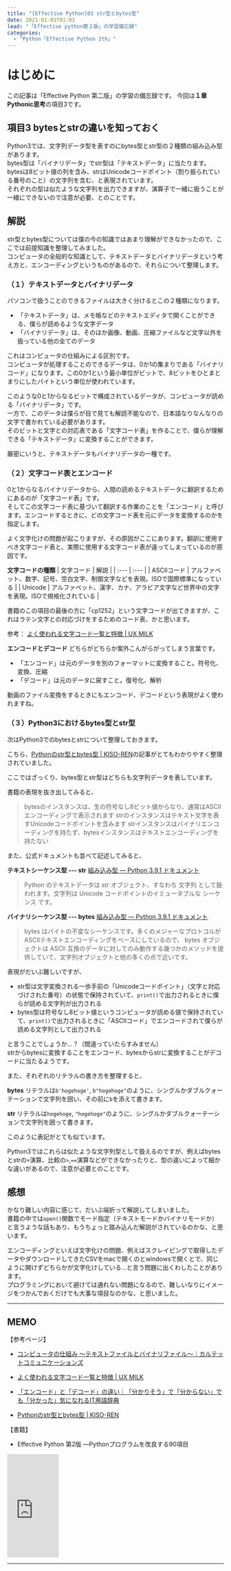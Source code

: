 ```yaml
---
title: "[Effective Python]03 str型とbytes型"
date: 2021-01-01T01:03
lead: "「Effective python第２版」の学習備忘録"
categories:
  - "Python「Effective Python 2th」"
---
```


# はじめに
この記事は「Effective Python 第二版」の学習の備忘録です。
今回は**１章 Pythonic思考**の項目3です。

## 項目3 bytesとstrの違いを知っておく
Python3では、文字列データ型を表すのにbytes型とstr型の２種類の組み込み型があります。  
bytes型は「バイナリデータ」でstr型は「テキストデータ」に当たります。bytesは8ビット値の列を含み、strはUnicodeコードポイント（割り振られている番号のこと）の文字列を含む、と表現されています。  
それぞれの型は似たような文字列を出力できますが、演算子で一緒に扱うことが一緒にできないので注意が必要、とのことです。


## 解説
str型とbytes型については僕の今の知識ではあまり理解ができなかったので、ここでは前提知識を整理してみました。  
コンピュータの全般的な知識として、テキストデータとバイナリデータという考え方と、エンコーディングというものがあるので、それらについて整理します。

### （１）テキストデータとバイナリデータ
パソコンで扱うことのできるファイルは大きく分けるとこの２種類になります。  

- 「テキストデータ」は、メモ帳などのテキストエディタで開くことができる、僕らが読めるような文字データ
- 「バイナリデータ」は、そのほか画像、動画、圧縮ファイルなど文字以外を扱っている他の全てのデータ

これはコンピュータの仕組みによる区別です。  
コンピュータが処理することのできるデータは、0か1の集まりである「バイナリコード」になります。この0か1という最小単位がビットで、8ビットをひとまとまりにしたバイトという単位が使われています。  

このような0と1からなるビットで構成されているデータが、コンピュータが読める「バイナリデータ」です。  
一方で、このデータは僕らが目で見ても解読不能なので、日本語なりなんなりの文字で書かれている必要があります。  
そのビットと文字との対応表である「文字コード表」を作ることで、僕らが理解できる「テキストデータ」に変換することができます。  

厳密にいうと、テキストデータもバイナリデータの一種です。

### （２）文字コード表とエンコード
0と1からなるバイナリデータから、人間の読めるテキストデータに翻訳するためにあるのが「文字コード表」です。  
そしてこの文字コード表に基づいて翻訳する作業のことを「エンコード」と呼びます。エンコードするときに、どの文字コード表を元にデータを変換するのかを指定します。

よく文字化けの問題が起こりますが、その原因がここにあります。翻訳に使用すべき文字コード表と、実際に使用する文字コード表が違ってしまっているのが原因です。  

**文字コードの種類**
| 文字コード | 解説 |
| :--- | :--- |
| ASCIIコード | アルファベット、数字、記号、空白文字、制御文字などを表現。ISOで国際標準になっている |
| Unicode | アルファベット、漢字、カナ、アラビア文字など世界中の文字を表現。ISOで規格化されている |

書籍のこの項目の最後の方に「cp1252」という文字コードが出てきますが、これはラテン文字との対応づけをするためのコード表、かと思います。

参考： [よく使われる文字コード一覧と特徴 | UX MILK](https://uxmilk.jp/46875)

**エンコードとデコード**
どちらがどちらか案外こんがらがってしまう言葉です。

- 「エンコード」は元のデータを別のフォーマットに変換すること。符号化、変換、圧縮
- 「デコード」は元のデータに戻すこと。復号化、解析

動画のファイル変換をするときにもエンコード、デコードという表現がよく使われますね。


### （３）Python3におけるbytes型とstr型
次はPython3でのbytesとstrについて整理しておきます。  

こちら、[Pythonのstr型とbytes型 | KISO-REN](https://www.kannon.link/fuku/index.php/2017/02/22/01-34/)の記事がとてもわかりやすく整理されていました。

ここではざっくり、bytes型とstr型はどちらも文字列データを表しています。

書籍の表現を抜き出してみると、

> bytesのインスタンスは、生の符号なし8ビット値からなり、通常はASCIIエンコーディングで表示されます
> strのインスタンスはテキスト文字を表すUnicodeコードポイントを含みます
> strインスタンスはバイナリエンコーディングを持たず、bytesインスタンスはテキストエンコーディングを持たない

また、公式ドキュメントも並べて記述してみると、

**テキストシーケンス型 --- str**
[組み込み型 — Python 3.9.1 ドキュメント](https://docs.python.org/ja/3/library/stdtypes.html#text-sequence-type-str)
>Python のテキストデータは str オブジェクト、すなわち 文字列 として扱われます。文字列は Unicode コードポイントのイミュータブルな シーケンス です。


**バイナリシーケンス型 --- bytes**
[組み込み型 — Python 3.9.1 ドキュメント](https://docs.python.org/ja/3/library/stdtypes.html#binary-sequence-types-bytes-bytearray-memoryview)
>bytes はバイトの不変なシーケンスです。多くのメジャーなプロトコルがASCIIテキストエンコーディングをベースにしているので、 bytes オブジェクトは ASCII 互換のデータに対してのみ動作する幾つかのメソッドを提供していて、文字列オブジェクトと他の多くの点で近いです。

表現がだいぶ難しいですが、

- str型は文字変換される一歩手前の「Unicodeコードポイント」（文字と対応づけされた番号）の状態で保持されていて、`print()`で出力されるときに僕らが読める文字列が出力される
- bytes型は符号なし8ビット値というコンピュータが読める値で保持されていて、`print()`で出力されるときに「ASCIIコード」でエンコードされて僕らが読める文字列として出力される

と言うことでしょうか…？（間違っていたらすみません）  
strからbytesに変換することをエンコード、bytesからstrに変換することがデコードに当たるようです。  

また、それぞれのリテラルの書き方を整理すると、

**bytes**
リテラルは`b'hogehoge'`, `b"hogehoge"`のように、シングルかダブルクォーテーションで文字列を囲い、その前に`b`を添えて書きます。

**str**
リテラルは`hogehoge`, `"hogehoge"`のように、シングルかダブルクォーテーションで文字列を囲って書きます。

このように表記がとても似ています。  

Python3ではこれらは似たような文字列型として扱えるのですが、例えばbytesとstrの`+`演算、比較の`>`,`==`演算などができなかったりと、型の違いによって細かな違いがあるので、注意が必要とのことです。

## 感想
かなり難しい内容に感じて、だいぶ端折って解説してしまいました。  
書籍の中では`open()`関数でモード指定（テキストモードかバイナリモードか）と言うような話もあり、もうちょっと踏み込んだ解説がされているのかな、と思います。

エンコーディングといえば文字化けの問題、例えばスクレイピングで取得したデータやダウンロードしてきたCSVをmacで開くのとwindowsで開くとで、同じように開けずどちらかが文字化けしている…と言う問題に出くわしたことがあります。  
プログラミングにおいて避けては通れない問題になるので、難しいなりにイメージをつかんでおくだけでも大事な項目なのかな、と思いました。


---
## MEMO
【参考ページ】
- [コンピュータの仕組み ～テキストファイルとバイナリファイル～｜カルテットコミュニケーションズ](https://quartet-communications.com/info/topics/3182#:~:text=%E3%83%95%E3%82%A1%E3%82%A4%E3%83%AB%E3%81%AB%E3%81%AF2%E7%A8%AE%E9%A1%9E%E3%81%97%E3%81%8B%E3%81%AA%E3%81%84,-%E3%83%91%E3%82%BD%E3%82%B3%E3%83%B3%E3%81%A7%E6%89%B1%E3%81%86&text=%E3%81%99%E3%81%AA%E3%82%8F%E3%81%A1%E3%80%81%E3%83%86%E3%82%AD%E3%82%B9%E3%83%88%E3%83%95%E3%82%A1%E3%82%A4%E3%83%AB%E3%81%A8%E3%83%90%E3%82%A4%E3%83%8A%E3%83%AA%E3%83%95%E3%82%A1%E3%82%A4%E3%83%AB%E3%81%A7%E3%81%99%E3%80%82&text=%E3%83%86%E3%82%AD%E3%82%B9%E3%83%88%E3%83%95%E3%82%A1%E3%82%A4%E3%83%AB%E3%81%A8%E3%81%AF%E3%80%81%20%E6%96%87%E5%AD%97,%E6%9B%B8%E3%81%8B%E3%82%8C%E3%81%A6%E3%81%84%E3%82%8B%E3%83%95%E3%82%A1%E3%82%A4%E3%83%AB%E3%80%82&text=%E3%83%90%E3%82%A4%E3%83%8A%E3%83%AA%E3%83%95%E3%82%A1%E3%82%A4%E3%83%AB%E3%81%A8%E3%81%AF%E3%80%81%20%E3%81%9D%E3%82%8C%E4%BB%A5%E5%A4%96%E3%81%AE%E3%83%95%E3%82%A1%E3%82%A4%E3%83%AB%E3%81%99%E3%81%B9%E3%81%A6%E3%80%82)
- [よく使われる文字コード一覧と特徴 | UX MILK](https://uxmilk.jp/46875)
- [「エンコード」と「デコード」の違い｜「分かりそう」で「分からない」でも「分かった」気になれるIT用語辞典](https://wa3.i-3-i.info/diff397data.html)

- [Pythonのstr型とbytes型 | KISO-REN](https://www.kannon.link/fuku/index.php/2017/02/22/01-34/)

【書籍】
- Effective Python 第2版 ―Pythonプログラムを改良する90項目
<iframe style="width:120px;height:240px;" marginwidth="0" marginheight="0" scrolling="no" frameborder="0" src="https://rcm-fe.amazon-adsystem.com/e/cm?ref=qf_sp_asin_til&t=massasquash08-22&m=amazon&o=9&p=8&l=as1&IS1=1&detail=1&asins=4873119170&linkId=b01ad363c615cc9408dfcc360b1a85de&bc1=ffffff&amp;lt1=_top&fc1=333333&lc1=0066c0&bg1=ffffff&f=ifr"></iframe>

---